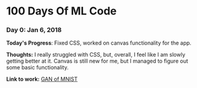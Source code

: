 # 100 Days Of ML Code

### Day 0: Jan 6, 2018

**Today's Progress**: Fixed CSS, worked on canvas functionality for the app.

**Thoughts:** I really struggled with CSS, but, overall, I feel like I am slowly getting better at it. Canvas is still new for me, but I managed to figure out some basic functionality.

**Link to work:** [GAN of MNIST](https://medium.com/@jonathan_hui/gan-some-cool-applications-of-gans-4c9ecca35900)
